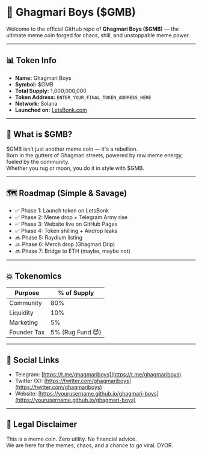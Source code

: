 # 🐸 Ghagmari Boys ($GMB)

Welcome to the official GitHub repo of **Ghagmari Boys ($GMB)** — the ultimate meme coin forged for chaos, shill, and unstoppable meme power.

---

## 📊 Token Info
- **Name:** Ghagmari Boys
- **Symbol:** $GMB
- **Total Supply:** 1,000,000,000
- **Token Address:** `ENTER_YOUR_FINAL_TOKEN_ADDRESS_HERE`
- **Network:** Solana
- **Launched on:** [LetsBonk.com](https://letsbonk.com)

---

## 🧠 What is $GMB?

$GMB isn’t just another meme coin — it's a rebellion.  
Born in the gutters of Ghagmari streets, powered by raw meme energy, fueled by the community.  
Whether you rug or moon, you do it in style with $GMB.

---

## 🗺️ Roadmap (Simple & Savage)

- ✅ Phase 1: Launch token on LetsBonk  
- ✅ Phase 2: Meme drop + Telegram Army rise  
- ✅ Phase 3: Website live on GitHub Pages  
- ✅ Phase 4: Token shilling + Airdrop leaks  
- 🔜 Phase 5: Raydium listing  
- 🔜 Phase 6: Merch drop (Ghagmari Drip)  
- 🔜 Phase 7: Bridge to ETH (maybe, maybe not)  

---

## 💥 Tokenomics

| Purpose      | % of Supply  |
|--------------|--------------|
| Community    | 80%          |
| Liquidity    | 10%          |
| Marketing    | 5%           |
| Founder Tax  | 5% (Rug Fund 😈) |

---

## 📢 Social Links

- Telegram: [https://t.me/ghagmariboys](https://t.me/ghagmariboys)  
- Twitter (X): [https://twitter.com/ghagmariboys](https://twitter.com/ghagmariboys)  
- Website: [https://yourusername.github.io/ghagmari-boys](https://yourusername.github.io/ghagmari-boys)

---

## 🐒 Legal Disclaimer

This is a meme coin. Zero utility. No financial advice.  
We are here for the memes, chaos, and a chance to go viral. DYOR.
